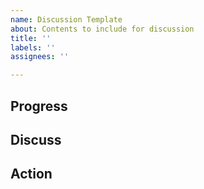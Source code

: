 ```yaml
---
name: Discussion Template
about: Contents to include for discussion
title: ''
labels: ''
assignees: ''

---
```


## Progress

## Discuss


## Action
